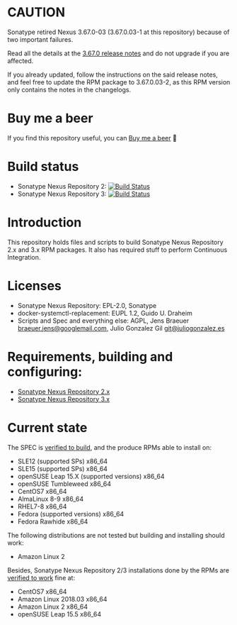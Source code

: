 # CAUTION

Sonatype retired Nexus 3.67.0-03 (3.67.0.03-1 at this repository) because of two important failures.

Read all the details at the [3.67.0 release notes](https://help.sonatype.com/en/sonatype-nexus-repository-3-67-0-release-notes.html) and do not upgrade if you are affected.

If you already updated, follow the instructions on the said release notes, and feel free to update the RPM package to 3.67.0.03-2, as this RPM version only contains the notes in the changelogs.

# Buy me a beer

If you find this repository useful, you can [Buy me a beer](https://www.buymeacoffee.com/juliogonzalez) 🍺

# Build status

- Sonatype Nexus Repository 2: [![Build Status](https://jenkins.juliogonzalez.es/job/nexus2-oss-rpms-build/badge/icon)](https://jenkins.juliogonzalez.es/job/nexus2-oss-rpms-build/)
- Sonatype Nexus Repository 3: [![Build Status](https://jenkins.juliogonzalez.es/job/nexus3-oss-rpms-build/badge/icon)](https://jenkins.juliogonzalez.es/job/nexus3-oss-rpms-build/)

# Introduction

This repository holds files and scripts to build Sonatype Nexus Repository 2.x and 3.x RPM packages. It also has required stuff to perform Continuous Integration.

# Licenses

- Sonatype Nexus Repository: EPL-2.0, Sonatype
- docker-systemctl-replacement: EUPL 1.2, Guido U. Draheim
- Scripts and Spec and everything else: AGPL, Jens Braeuer <braeuer.jens@googlemail.com>, Julio Gonzalez Gil <git@juliogonzalez.es>

# Requirements, building and configuring:

- [Sonatype Nexus Repository 2.x](NEXUS2.md)
- [Sonatype Nexus Repository 3.x](NEXUS3.md)

# Current state

The SPEC is [verified to build](https://build.opensuse.org/project/show/home:juliogonzalez:devops), and the produce RPMs able to install on:
- SLE12 (supported SPs) x86_64
- SLE15 (supported SPs) x86_64
- openSUSE Leap 15.X (supported versions) x86_64
- openSUSE Tumbleweed x86_64 
- CentOS7 x86_64
- AlmaLinux 8-9 x86_64
- RHEL7-8 x86_64
- Fedora (supported versions) x86_64
- Fedora Rawhide x86_64


The following distributions are not tested but building and installing should work:
- Amazon Linux 2

Besides, Sonatype Nexus Repository 2/3 installations done by the RPMs are [verified to work](#build-status) fine at:
- CentOS7 x86_64
- Amazon Linux 2018.03 x86_64
- Amazon Linux 2 x86_64
- openSUSE Leap 15.5 x86_64
